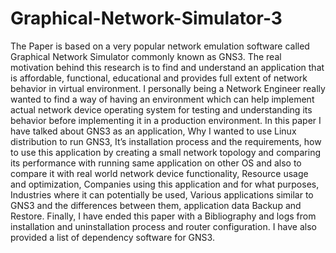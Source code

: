 # Graphical-Network-Simulator-3


The Paper is based on a very popular network emulation software called Graphical Network
Simulator commonly known as GNS3. The real motivation behind this research is to find and
understand an application that is affordable, functional, educational and provides full extent of
network behavior in virtual environment. I personally being a Network Engineer really wanted to
find a way of having an environment which can help implement actual network device operating
system for testing and understanding its behavior before implementing it in a production
environment.
In this paper I have talked about GNS3 as an application, Why I wanted to use Linux distribution to run GNS3, 
It’s installation process and the requirements, how to use
this application by creating a small network topology and comparing its performance with
running same application on other OS and also to compare it with real world network device
functionality, Resource usage and optimization, Companies using this application and for what
purposes, Industries where it can potentially be used, Various applications similar to GNS3 and
the differences between them, application data Backup and Restore. Finally, I have ended this
paper with a Bibliography and logs from installation and uninstallation process and router
configuration. I have also provided a list of dependency software for GNS3.
